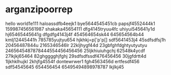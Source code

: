# arganzipoorrep
hello world1e111
haloassdfb4eejk1
bye5644545451cb
papsjf4552444k1
159987456561987
shakaka45654111
dfg4145tryuu4fc
uhiyui545641y1d
hj65465445641g
dfgdfg4143j4f
454564654sk44
645654564b44
kmlj12445441h
785785yujtyu654
hjkhkj=p['p'p[]
sdf5641453j4
45sdfsdfsj1h
20456487844u
2165346546lr
22kljhygf44d
23gbfghfdghtyutyutyu
2465645487878444554456456456
25ljkhiuiuhgchj
62548k4ycdf
27lkjkj65464
82ghgggghjfghj
29sdfsdfssdf476456456
30jgfdrtt4d
1ljkhklhujkl
2khjfg4554f
dontewrwer1
fgh4563456d
ertfesdf456
sdf54545645
654456454
65495494898978787
lkjlkj45
